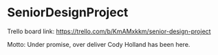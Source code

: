# SeniorDesignProject

Trello board link: https://trello.com/b/KmAMxkkm/senior-design-project

Motto: Under promise, over deliver
Cody Holland has been here. 
